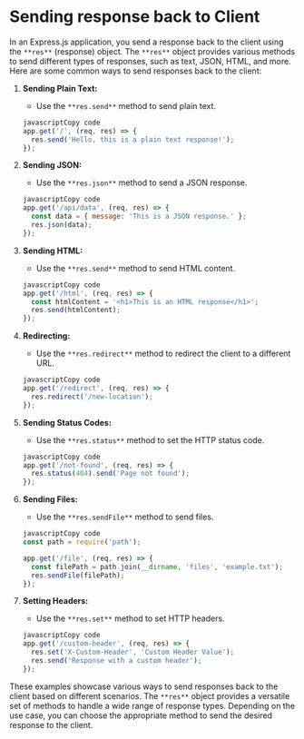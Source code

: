 # Sending response back to Client

In an Express.js application, you send a response back to the client using the `**res**` (response) object. The `**res**` object provides various methods to send different types of responses, such as text, JSON, HTML, and more. Here are some common ways to send responses back to the client:

1. **Sending Plain Text:**
    
    - Use the `**res.send**` method to send plain text.
    
    ```JavaScript
    javascriptCopy code
    app.get('/', (req, res) => {
      res.send('Hello, this is a plain text response!');
    });
    ```
    
2. **Sending JSON:**
    
    - Use the `**res.json**` method to send a JSON response.
    
    ```JavaScript
    javascriptCopy code
    app.get('/api/data', (req, res) => {
      const data = { message: 'This is a JSON response.' };
      res.json(data);
    });
    ```
    
3. **Sending HTML:**
    
    - Use the `**res.send**` method to send HTML content.
    
    ```JavaScript
    javascriptCopy code
    app.get('/html', (req, res) => {
      const htmlContent = '<h1>This is an HTML response</h1>';
      res.send(htmlContent);
    });
    ```
    
4. **Redirecting:**
    
    - Use the `**res.redirect**` method to redirect the client to a different URL.
    
    ```JavaScript
    javascriptCopy code
    app.get('/redirect', (req, res) => {
      res.redirect('/new-location');
    });
    ```
    
5. **Sending Status Codes:**
    
    - Use the `**res.status**` method to set the HTTP status code.
    
    ```JavaScript
    javascriptCopy code
    app.get('/not-found', (req, res) => {
      res.status(404).send('Page not found');
    });
    ```
    
6. **Sending Files:**
    
    - Use the `**res.sendFile**` method to send files.
    
    ```JavaScript
    javascriptCopy code
    const path = require('path');
    
    app.get('/file', (req, res) => {
      const filePath = path.join(__dirname, 'files', 'example.txt');
      res.sendFile(filePath);
    });
    ```
    
7. **Setting Headers:**
    
    - Use the `**res.set**` method to set HTTP headers.
    
    ```JavaScript
    javascriptCopy code
    app.get('/custom-header', (req, res) => {
      res.set('X-Custom-Header', 'Custom Header Value');
      res.send('Response with a custom header');
    });
    ```
    

These examples showcase various ways to send responses back to the client based on different scenarios. The `**res**` object provides a versatile set of methods to handle a wide range of response types. Depending on the use case, you can choose the appropriate method to send the desired response to the client.
